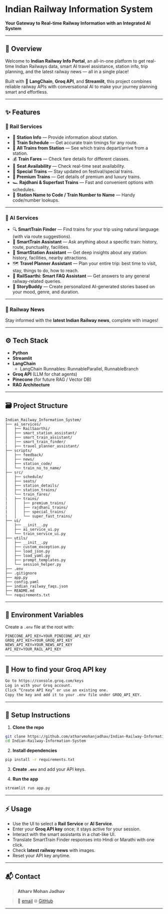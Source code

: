 # **Indian Railway Information System**

**Your Gateway to Real-time Railway Information with an Integrated AI System**

---

## 📌 Overview

Welcome to **Indian Railway Info Portal**, an all-in-one platform to get real-time Indian Railways data, smart AI travel assistance, station info, trip planning, and the latest railway news — all in a single place!

Built with 🧠 **LangChain**, **Groq API**, and **Streamlit**, this project combines reliable railway APIs with conversational AI to make your journey planning smart and effortless.

---

## ✨ Features

### 🔹 Rail Services

* 📍 **Station Info** — Provide information about station.
* 🚉 **Train Schedule** — Get accurate train timings for any route.
* 🚂 **All Trains from Station** — See which trains depart/arrive from a station.
* 💰 **Train Fares** — Check fare details for different classes.
* 🎫 **Seat Availability** — Check real-time seat availability.
* 🌟 **Special Trains** — Stay updated on festival/special trains.
* 💼 **Premium Trains** — Get details of premium and luxury trains.
* 🏎️ **Rajdhani & Superfast Trains** — Fast and convenient options with schedules.
* 🔢 **Station Name to Code / Train Number to Name** — Handy code/number lookups.

---

### 🤖 AI Services

* 🔍 **SmartTrain Finder** — Find trains for your trip using natural language (with via route suggestions).
* 🚂 **SmartTrain Assistant** — Ask anything about a specific train: history, route, punctuality, facilities.
* 🏢 **SmartStation Assistant** — Get deep insights about any station: history, facilities, nearby attractions.
* 🗺️ **Travel Planner Assistant** — Plan your entire trip: best time to visit, stay, things to do, how to reach.
* 🧩 **RailSaarthi: Smart FAQ Assistant** — Get answers to any general railway-related queries.
* 📖 **StoryBuddy** — Create personalized AI-generated stories based on your mood, genre, and duration.

---

### 📰 Railway News

Stay informed with the **latest Indian Railway news**, complete with images!

---

## ⚙️ Tech Stack

* **Python**
* **Streamlit**
* **LangChain**
  * LangChain Runnables: RunnableParallel, RunnableBranch
* **Groq API** (LLM for chat agents)
* **Pinecone** (for future RAG / Vector DB)
* **RAG Architecture**
---

## 🗃️ Project Structure

```
Indian_Railway_Information_System/
├── ai_services/
│   ├── RailSaarthi/
│   ├── smart_station_assistant/
│   ├── smart_train_assistant/
│   |── smart_train_finder/
|   ├── travel_planner_assistant/
├── scripts/
│   ├── feedback/
│   ├── news/
│   ├── station_code/
│   └── train_no_to_name/
├── src/
│   ├── schedule/
│   ├── seats/
│   ├── station_details/
│   ├── station_trains/
│   └── train_fares/
|   ├── trains/
|   │   ├── premium_trains/
|   │   ├── rajdhani_trains/
|   │   ├── special_trains/
|   │   └── super_fast_trains/
├── ui/
│   ├── __init__.py
│   ├── ai_service_ui.py
│   └── train_service_ui.py
├── utils/
│   ├── __init__.py
│   ├── custom_exception.py
│   ├── load_json.py
│   ├── load_yaml.py
│   ├── prompt_templates.py
│   └── session_helper.py
├── .env
├── .gitignore
├── app.py
├── config.yaml
├── indian_railway_faqs.json
├── README.md
└── requirements.txt
```

---

## 🔑 Environment Variables

Create a `.env` file at the root with:

```
PINECONE_API_KEY=YOUR_PINECONE_API_KEY
GROQ_API_KEY=YOUR_GROQ_API_KEY
NEWS_API_KEY=YOUR_NEWS_API_KEY
API_KEY=YOUR_RAIL_API_KEY
```
---

## 📌 How to find your Groq API key

```bash
Go to https://console.groq.com/keys
Log in with your Groq account.
Click “Create API Key” or use an existing one.
Copy the key and add it to your .env file under GROQ_API_KEY.
```

---

## 🚀 Setup Instructions

1. **Clone the repo**

```bash
git clone https://github.com/atharvmohanjadhav/Indian-Railway-Information-System.git
cd Indian-Railway-Information-System
```

2. **Install dependencies**

```bash
pip install -r requirements.txt
```

3. **Create `.env`** and add your API keys.

4. **Run the app**

```bash
streamlit run app.py
```

---

## ⚡ Usage

* Use the UI to select a **Rail Service** or **AI Service**.
* Enter your **Groq API key** once; it stays active for your session.
* Interact with the smart assistants in a chat-like UI.
* Translate SmartTrain Finder responses into Hindi or Marathi with one click.
* Check **latest railway news** with images.
* Reset your API key anytime.

---

## 📬 Contact

> **Atharv Mohan Jadhav**

> 📧 [email](mailto:atharvjadhav2910@gmail.com)
> 🌐 [GitHub](https://github.com/atharvmohanjadhav)

---

